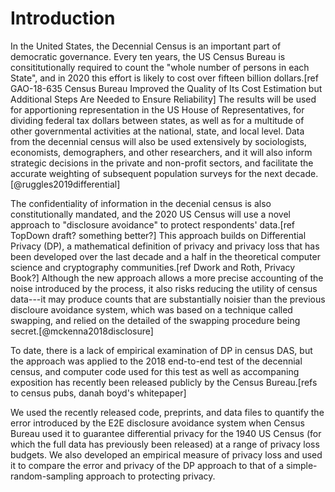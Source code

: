 Introduction
============

In the United States, the Decennial Census is an important part of
democratic governance.  Every ten years, the US Census Bureau is
consititutionally required to count the "whole number of persons in
each State", and in 2020 this effort is likely to cost over fifteen
billion dollars.[ref GAO-18-635 Census Bureau Improved the Quality of
Its Cost Estimation but Additional Steps Are Needed to Ensure
Reliability] The results will be used for apportioning representation
in the US House of Representatives, for dividing federal tax dollars
between states, as well as for a multitude of other governmental
activities at the national, state, and local level.  Data from the
decennial census will also be used extensively by sociologists,
economists, demographers, and other researchers, and it will also
inform strategic decisions in the private and non-profit sectors, and
facilitate the accurate weighting of subsequent population surveys for
the next decade.[@ruggles2019differential]

The confidentiality of information in the decenial census is also
constitutionally mandated, and the 2020 US Census will use a novel
approach to "disclosure avoidance" to protect respondents' data.[ref TopDown draft? something better?] This
approach builds on Differential Privacy (DP), a mathematical
definition of privacy and privacy loss that has been developed over
the last decade and a half in the theoretical computer science and
cryptography communities.[ref Dwork and Roth, Privacy Book?] Although the new approach allows a more
precise accounting of the noise introduced by the process, it also
risks reducing the utility of census data---it may produce counts that
are substantially noisier than the previous discloure avoidance
system, which was based on a technique called swapping, and relied on
the detailed of the swapping procedure being secret.[@mckenna2018disclosure]

To date, there is a lack of empirical examination of DP in census DAS,
but the approach was applied to the 2018 end-to-end test of the
decennial census, and computer code used for this test as well as
accompaning exposition has recently been released publicly by the
Census Bureau.[refs to census pubs, danah boyd's whitepaper]

We used the recently released code, preprints, and data files to
quantify the error introduced by the E2E disclosure avoidance system
when Census Bureau used it to guarantee differential privacy for the
1940 US Census (for which the full data has previously been released)
at a range of privacy loss budgets.  We also developed an empirical
measure of privacy loss and used it to compare the error and privacy
of the DP approach to that of a simple-random-sampling approach to
protecting privacy.


